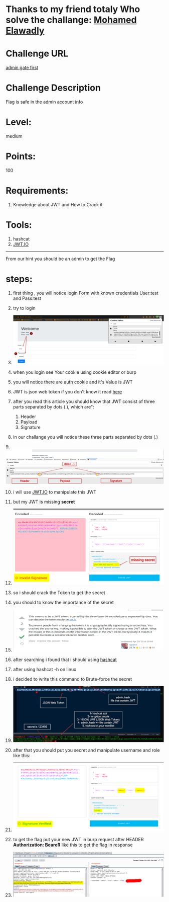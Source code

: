 Thanks to my friend totaly Who solve the challange: [Mohamed Elawadly](https://twitter.com/Elawadly77)
===============

Challenge URL
===============
[ admin gate first](https://cybertalents.com/challenges/web/admin-gate-first)

Challenge Description
===============
Flag is safe in the admin account info

Level:
===============
medium

Points:
===============
100

Requirements: 
===============
1. Knowledge about JWT and How to Crack it

Tools:
===============
1. hashcat
2. [JWT.IO](https://jwt.io/)

___

From our hint you should be an admin to get the Flag
# steps:
1. first thing , you will notice login Form with known credentials User:test and Pass:test
2. try to login 
3. ![](images/admin_gate_first/login.png)
4. when you login see Your cookie using cookie editor or burp
5. you will notice there are auth cookie and it's Value is JWT
6. JWT is json web token if you don't know it read [here](https://jwt.io/introduction/)

7. after you read this article you should know that JWT consist of three parts separated by dots (.), which are":

    1. Header
    2. Payload 
    3. Signature
    
8. in our challange you will notice these three parts separated by dots (.)

9.![](images/admin_gate_first/token.png)

10. i will use [JWT.IO](https://jwt.io/) to manipulate this JWT

11. but my JWT is missing **secret** 

12. ![](images/admin_gate_first/missing.png)

13. so i should crack the Token to get the secret 

14. you should to know the importance of the secret

15. ![](images/admin_gate_first/secret.png)

14. after searching i found that i should using [hashcat](https://hashcat.net/hashcat/)

15. after using hashcat -h on linux

16. i decided to write this command to Brute-force the secret

17. ![](images/admin_gate_first/found.png)

18. after that you should put you secret and manipulate username and role like this:

19. ![](images/admin_gate_first/sign.png)

20. to get the flag put your new JWT in burp request after HEADER **Authorization: BeareR**  like this to get the flag in response 

21. ![](images/admin_gate_first/flag.png)
